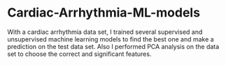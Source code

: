 # Cardiac-Arrhythmia-ML-models
With a cardiac arrhythmia data set, I trained several supervised and unsupervised machine learning models to find the best one and make a prediction on the test data set. Also I performed PCA analysis on the data set to choose the correct and significant features. 
